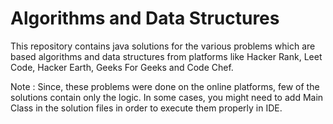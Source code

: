 # Algorithms and Data Structures
This repository contains java solutions for the various problems which are based algorithms and data structures from platforms like Hacker Rank, Leet Code, Hacker Earth, Geeks For Geeks and Code Chef.

Note : Since, these problems were done on the online platforms, few of the solutions contain only the logic.
In some cases, you might need to add Main Class in the solution files in order to execute them properly in IDE.

